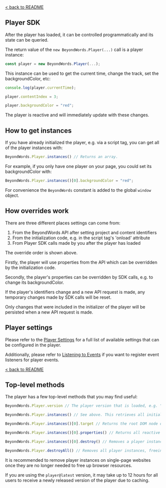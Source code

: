 [< back to README](https://github.com/BeyondWords-io/player#readme)

## Player SDK

After the player has loaded, it can be controlled programmatically and its state
can be queried.

The return value of the `new BeyondWords.Player(...)` call is a player instance:

```javascript
const player = new BeyondWords.Player(...);
```

This instance can be used to get the current time, change the track, set the
backgroundColor, etc:

```javascript
console.log(player.currentTime);

player.contentIndex = 3;

player.backgroundColor = "red";
```

The player is reactive and will immediately update with these changes.

## How to get instances

If you have already initialized the player, e.g. via a script tag, you can get
all of the player instances with:

```javascript
BeyondWords.Player.instances() // Returns an array.
```

For example, if you only have one player on your page, you could set its
backgroundColor with:

```javascript
BeyondWords.Player.instances()[0].backgroundColor = "red";
```

For convenience the `BeyondWords` constant is added to the global `window` object.

## How overrides work

There are three different places settings can come from:

1. From the BeyondWords API after setting project and content identifiers
2. From the initialization code, e.g. in the script tag's 'onload' attribute
3. From Player SDK calls made by you after the player has loaded

The override order is shown above.

Firstly, the player will use properties from the API which can be overridden by
the initialization code.

Secondly, the player's properties can be overridden by SDK calls, e.g. to
change its backgroundColor.

If the player's identifiers change and a new API request is made, any temporary
changes made by SDK calls will be reset.

Only changes that were included in the initializer of the player will be
persisted when a new API request is made.

## Player settings

Please refer to the [Player Settings](./player-settings.md) for a full list of
available settings that can be configured in the player.

Additionally, please refer to [Listening to Events](./listening-to-events.md) if
you want to register event listeners for player events.

[< back to README](https://github.com/BeyondWords-io/player#readme)

## Top-level methods

The player has a few top-level methods that you may find useful:

```javascript
BeyondWords.Player.version // The player version that is loaded, e.g. "0.1.23"

BeyondWords.Player.instances() // See above. This retrieves all initialized instances.

BeyondWords.Player.instances()[0].target // Returns the root DOM node of the player.

BeyondWords.Player.instances()[0].properties() // Returns all reactive properties as a key-value object.

BeyondWords.Player.instances()[0].destroy() // Removes a player instance, freeing its resources.

BeyondWords.Player.destroyAll() // Removes all player instances, freeing their resources.
```

It is recommended to remove player instances on single-page websites once they
are no longer needed to free up browser resources.

If you are using the `player@latest` version, it may take up to 12 hours for all
users to receive a newly released version of the player due to caching.
